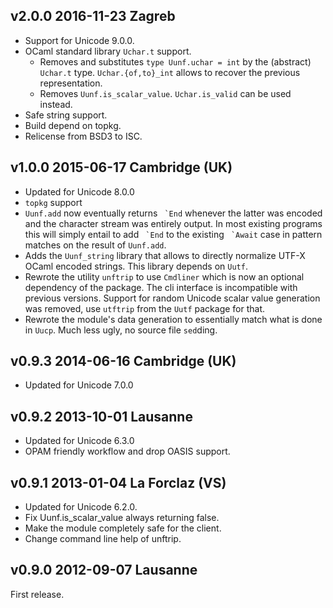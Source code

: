 v2.0.0 2016-11-23 Zagreb
------------------------

- Support for Unicode 9.0.0.
- OCaml standard library `Uchar.t` support.
  - Removes and substitutes `type Uunf.uchar = int` by the (abstract)
    `Uchar.t` type. `Uchar.{of,to}_int` allows to recover the previous
    representation.
  - Removes `Uunf.is_scalar_value`. `Uchar.is_valid` can be used instead.
- Safe string support.
- Build depend on topkg.
- Relicense from BSD3 to ISC.

v1.0.0 2015-06-17 Cambridge (UK)
--------------------------------

- Updated for Unicode 8.0.0
- `topkg` support
- `Uunf.add` now eventually returns `` `End`` whenever the latter was
  encoded and the character stream was entirely output. In most existing
  programs this will simply entail to add `` `End`` to the existing
  `` `Await`` case in pattern matches on the result of `Uunf.add`.
- Adds the `Uunf_string` library that allows to directly normalize UTF-X
  OCaml encoded strings. This library depends on `Uutf`.
- Rewrote the utility `unftrip` to use `Cmdliner` which is now
  an optional dependency of the package. The cli interface is
  incompatible with previous versions. Support for random
  Unicode scalar value  generation was removed, use `utftrip` from
  the `Uutf` package for that.
- Rewrote the module's data generation to essentially match what is done
  in `Uucp`. Much less ugly, no source file `sed`ding.

v0.9.3 2014-06-16 Cambridge (UK)
--------------------------------

- Updated for Unicode 7.0.0

v0.9.2 2013-10-01 Lausanne
--------------------------

- Updated for Unicode 6.3.0
- OPAM friendly workflow and drop OASIS support.

v0.9.1 2013-01-04 La Forclaz (VS)
---------------------------------

- Updated for Unicode 6.2.0.
- Fix Uunf.is_scalar_value always returning false.
- Make the module completely safe for the client.
- Change command line help of unftrip.

v0.9.0 2012-09-07 Lausanne
--------------------------

First release.

